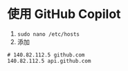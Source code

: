 # 使用 GitHub Copilot

1. `sudo nano /etc/hosts`
2. 添加

  ```hosts
  # 140.82.112.5 github.com
  140.82.112.5 api.github.com
  ```
